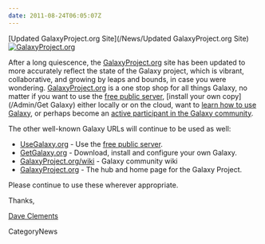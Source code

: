 ```yaml
---
date: 2011-08-24T06:05:07Z
---
```

<div class='newsItemHeader'>[Updated GalaxyProject.org Site](/News/Updated GalaxyProject.org Site)</div>

<div class='right'><a href='http://galaxyproject.org/'><img src='/Images/Screenshots/GalaxyProjectOrg.png' alt='GalaxyProject.org' /></a></div>

After a long quiescence, the [GalaxyProject.org](http://galaxyproject.org) site has been updated to more accurately reflect the state of the Galaxy project, which is vibrant, collaborative, and growing by leaps and bounds, in case you were wondering.  [GalaxyProject.org](http://galaxyproject.org) is a one stop shop for all things Galaxy, no matter if you want to use the [free public server](/Main), [install your own copy](/Admin/Get Galaxy) either locally or on the cloud, want to [learn how to use Galaxy](/Learn), or perhaps become an [active participant in the Galaxy community](/src/GetInvolved/index.md).

The other well-known Galaxy URLs will continue to be used as well:
* [UseGalaxy.org](http://usegalaxy.org/) - Use the [free public server](/src/Main/index.md).
* [GetGalaxy.org](http://getgalaxy.org/) - Download, install and configure your own Galaxy.
* [GalaxyProject.org/wiki](http://galaxyproject.org/wiki/) - Galaxy community wiki
* [GalaxyProject.org](http://galaxyproject.org/) - The hub and home page for the Galaxy Project.

Please continue to use these wherever appropriate.

Thanks,

[Dave Clements](/src/DaveClements/index.md)


CategoryNews
